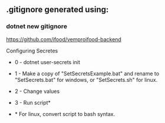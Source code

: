 ## .gitignore generated using:
### dotnet new gitignore

https://github.com/ifood/vemproifood-backend

Configuring Secretes

* 0 - dotnet user-secrets init

* 1 - Make a copy of "SetSecretsExample.bat" and rename to "SetSecrets.bat" for windows, or "SetSecrets.sh" for linux.

* 2 - Change values

* 3 - Run script*

* \* For linux, convert script to bash syntax.